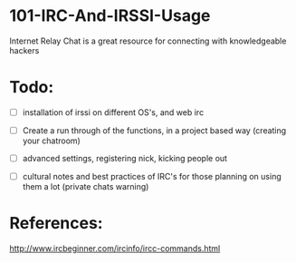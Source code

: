 101-IRC-And-IRSSI-Usage
=======================

Internet Relay Chat is a great resource for connecting with knowledgeable hackers


# Todo:

* [ ] installation of irssi on different OS's, and web irc
* [ ] Create a run through of the functions, in a project based way (creating your chatroom)
* [ ] advanced settings, registering nick, kicking people out
* [ ] cultural notes and best practices of IRC's for those planning on using them a lot (private chats warning) 


# References:

http://www.ircbeginner.com/ircinfo/ircc-commands.html
